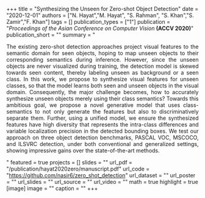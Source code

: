 +++
title = "Synthesizing the Unseen for Zero-shot Object Detection"
date = "2020-12-01"
authors = ["N. Hayat","M. Hayat", "S. Rahman", "S. Khan","S. Zamir","F. Khan"]
tags = []
publication_types = ["1"]
publication = "_Proceedings of the Asian Conference on Computer Vision_ **(ACCV 2020)**"
publication_short = ""
summary = "<p style='text-align: justify;'> The existing zero-shot detection approaches project visual features to the semantic domain for seen objects, hoping to map unseen objects to their corresponding semantics during inference. However, since the unseen objects are never visualized during training, the detection model is skewed towards seen content, thereby labeling unseen as background or a seen class. In this work, we propose to synthesize visual features for unseen classes, so that the model learns both seen and unseen objects in the visual domain. Consequently, the major challenge becomes, how to accurately synthesize unseen objects merely using their class semantics? Towards this ambitious goal, we propose a novel generative model that uses class-semantics to not only generate the features but also to discriminatively separate them. Further, using a unified model, we ensure the synthesized features have high diversity that represents the intra-class differences and variable localization precision in the detected bounding boxes. We test our approach on three object detection benchmarks, PASCAL VOC, MSCOCO, and ILSVRC detection, under both conventional and generalized settings, showing impressive gains over the state-of-the-art methods. </p>"
featured = true
projects = []
slides = ""
url_pdf = "/publication/hayat2020zero/manuscript.pdf"
url_code = "https://github.com/nasir6/zero_shot_detection"
url_dataset = ""
url_poster = ""
url_slides = ""
url_source = ""
url_video = ""
math = true
highlight = true
[image]
image = ""
caption = ""
+++

